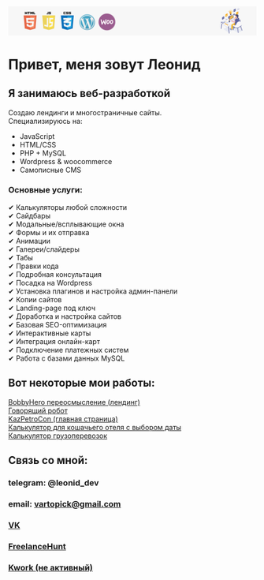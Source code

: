 ![header](head.png)
# Привет, меня зовут Леонид
## Я занимаюсь веб-разработкой
Создаю лендинги и многостраничные сайты. <br>
Специализируюсь на:
- JavaScript
- HTML/CSS
- PHP + MySQL
- Wordpress & woocommerce
- Самописные CMS


### Основные услуги:<br>
✔ Калькуляторы любой сложности<br>
✔ Сайдбары<br>
✔ Модальные/всплывающие окна<br>
✔ Формы и их отправка<br>
✔ Анимации<br>
✔ Галереи/слайдеры<br>
✔ Табы<br>
✔ Правки кода<br>
✔ Подробная консультация<br>
✔ Посадка на Wordpress<br>
✔ Установка плагинов и настройка админ-панели<br>
✔ Копии сайтов<br>
✔ Landing-page под ключ<br>
✔ Доработка и настройка сайтов<br>
✔ Базовая SEO-оптимизация<br>
✔ Интерактивные карты<br>
✔ Интеграция онлайн-карт<br>
✔ Подключение платежных систем<br>
✔ Работа с базами данных MySQL

## Вот некоторые мои работы:
[BobbyHero переосмысление (лендинг)](https://shpack-tech.github.io/newbobby/) <br>
[Говорящий робот](https://shpack-tech.github.io/speaker/) <br>
[KazPetroCon (главная страница)](https://shpack-tech.github.io/demoverdion/) <br>
[Калькулятор для кошачьего отеля с выбором даты](https://youtu.be/TqXeueEPfqw) <br>
[Калькулятор грузоперевозок](https://youtu.be/jBh25WwSgQk)


## Связь со мной:

### telegram: @leonid_dev
### email: vartopick@gmail.com
### [VK](https://vk.com/id208033247)
### [FreelanceHunt](https://freelancehunt.com/freelancer/neivan23)
### [Kwork (не активный)](https://kwork.ru/user/leonid_____)

<!---
shpack-tech/shpack-tech is a ✨ special ✨ repository because its `README.md` (this file) appears on your GitHub profile.
You can click the Preview link to take a look at your changes.
--->
